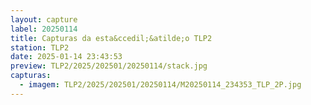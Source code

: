 ```yaml
---
layout: capture
label: 20250114
title: Capturas da esta&ccedil;&atilde;o TLP2
station: TLP2
date: 2025-01-14 23:43:53
preview: TLP2/2025/202501/20250114/stack.jpg
capturas:
  - imagem: TLP2/2025/202501/20250114/M20250114_234353_TLP_2P.jpg
---
```

